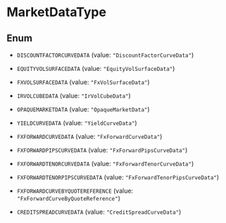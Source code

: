 

# MarketDataType

## Enum


* `DISCOUNTFACTORCURVEDATA` (value: `"DiscountFactorCurveData"`)

* `EQUITYVOLSURFACEDATA` (value: `"EquityVolSurfaceData"`)

* `FXVOLSURFACEDATA` (value: `"FxVolSurfaceData"`)

* `IRVOLCUBEDATA` (value: `"IrVolCubeData"`)

* `OPAQUEMARKETDATA` (value: `"OpaqueMarketData"`)

* `YIELDCURVEDATA` (value: `"YieldCurveData"`)

* `FXFORWARDCURVEDATA` (value: `"FxForwardCurveData"`)

* `FXFORWARDPIPSCURVEDATA` (value: `"FxForwardPipsCurveData"`)

* `FXFORWARDTENORCURVEDATA` (value: `"FxForwardTenorCurveData"`)

* `FXFORWARDTENORPIPSCURVEDATA` (value: `"FxForwardTenorPipsCurveData"`)

* `FXFORWARDCURVEBYQUOTEREFERENCE` (value: `"FxForwardCurveByQuoteReference"`)

* `CREDITSPREADCURVEDATA` (value: `"CreditSpreadCurveData"`)



